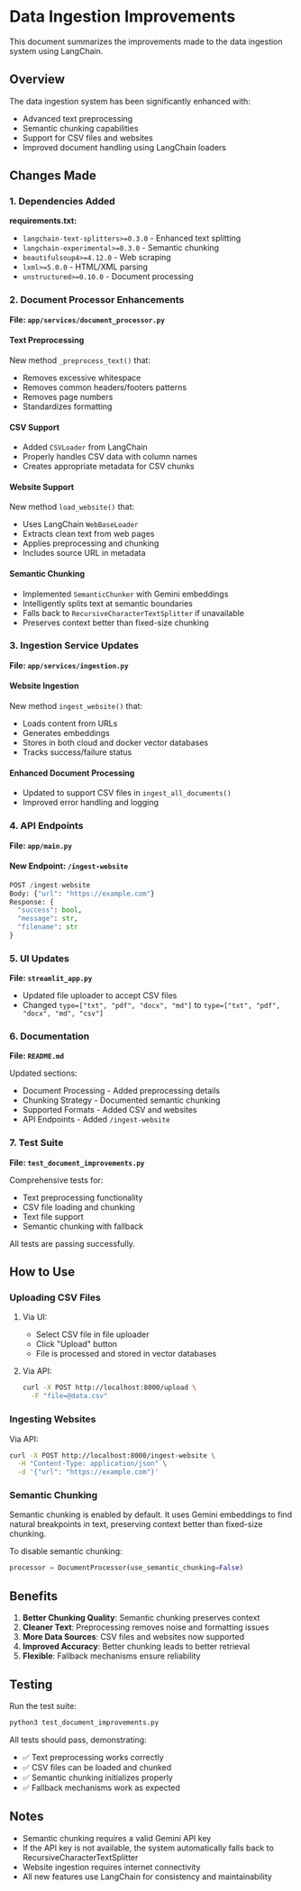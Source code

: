 # Data Ingestion Improvements

This document summarizes the improvements made to the data ingestion system using LangChain.

## Overview

The data ingestion system has been significantly enhanced with:
- Advanced text preprocessing
- Semantic chunking capabilities
- Support for CSV files and websites
- Improved document handling using LangChain loaders

## Changes Made

### 1. Dependencies Added

**requirements.txt:**
- `langchain-text-splitters>=0.3.0` - Enhanced text splitting
- `langchain-experimental>=0.3.0` - Semantic chunking
- `beautifulsoup4>=4.12.0` - Web scraping
- `lxml>=5.0.0` - HTML/XML parsing
- `unstructured>=0.10.0` - Document processing

### 2. Document Processor Enhancements

**File: `app/services/document_processor.py`**

#### Text Preprocessing
New method `_preprocess_text()` that:
- Removes excessive whitespace
- Removes common headers/footers patterns
- Removes page numbers
- Standardizes formatting

#### CSV Support
- Added `CSVLoader` from LangChain
- Properly handles CSV data with column names
- Creates appropriate metadata for CSV chunks

#### Website Support
New method `load_website()` that:
- Uses LangChain `WebBaseLoader`
- Extracts clean text from web pages
- Applies preprocessing and chunking
- Includes source URL in metadata

#### Semantic Chunking
- Implemented `SemanticChunker` with Gemini embeddings
- Intelligently splits text at semantic boundaries
- Falls back to `RecursiveCharacterTextSplitter` if unavailable
- Preserves context better than fixed-size chunking

### 3. Ingestion Service Updates

**File: `app/services/ingestion.py`**

#### Website Ingestion
New method `ingest_website()` that:
- Loads content from URLs
- Generates embeddings
- Stores in both cloud and docker vector databases
- Tracks success/failure status

#### Enhanced Document Processing
- Updated to support CSV files in `ingest_all_documents()`
- Improved error handling and logging

### 4. API Endpoints

**File: `app/main.py`**

#### New Endpoint: `/ingest-website`
```python
POST /ingest-website
Body: {"url": "https://example.com"}
Response: {
  "success": bool,
  "message": str,
  "filename": str
}
```

### 5. UI Updates

**File: `streamlit_app.py`**

- Updated file uploader to accept CSV files
- Changed `type=["txt", "pdf", "docx", "md"]` to `type=["txt", "pdf", "docx", "md", "csv"]`

### 6. Documentation

**File: `README.md`**

Updated sections:
- Document Processing - Added preprocessing details
- Chunking Strategy - Documented semantic chunking
- Supported Formats - Added CSV and websites
- API Endpoints - Added `/ingest-website`

### 7. Test Suite

**File: `test_document_improvements.py`**

Comprehensive tests for:
- Text preprocessing functionality
- CSV file loading and chunking
- Text file support
- Semantic chunking with fallback

All tests are passing successfully.

## How to Use

### Uploading CSV Files

1. Via UI:
   - Select CSV file in file uploader
   - Click "Upload" button
   - File is processed and stored in vector databases

2. Via API:
   ```bash
   curl -X POST http://localhost:8000/upload \
     -F "file=@data.csv"
   ```

### Ingesting Websites

Via API:
```bash
curl -X POST http://localhost:8000/ingest-website \
  -H "Content-Type: application/json" \
  -d '{"url": "https://example.com"}'
```

### Semantic Chunking

Semantic chunking is enabled by default. It uses Gemini embeddings to find natural breakpoints in text, preserving context better than fixed-size chunking.

To disable semantic chunking:
```python
processor = DocumentProcessor(use_semantic_chunking=False)
```

## Benefits

1. **Better Chunking Quality**: Semantic chunking preserves context
2. **Cleaner Text**: Preprocessing removes noise and formatting issues
3. **More Data Sources**: CSV files and websites now supported
4. **Improved Accuracy**: Better chunking leads to better retrieval
5. **Flexible**: Fallback mechanisms ensure reliability

## Testing

Run the test suite:
```bash
python3 test_document_improvements.py
```

All tests should pass, demonstrating:
- ✅ Text preprocessing works correctly
- ✅ CSV files can be loaded and chunked
- ✅ Semantic chunking initializes properly
- ✅ Fallback mechanisms work as expected

## Notes

- Semantic chunking requires a valid Gemini API key
- If the API key is not available, the system automatically falls back to RecursiveCharacterTextSplitter
- Website ingestion requires internet connectivity
- All new features use LangChain for consistency and maintainability
